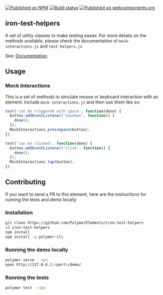 [![Published on NPM](https://img.shields.io/npm/v/@polymer/iron-test-helpers.svg)](https://www.npmjs.com/package/@polymer/iron-test-helpers)
[![Build status](https://travis-ci.org/PolymerElements/iron-test-helpers.svg?branch=master)](https://travis-ci.org/PolymerElements/iron-test-helpers)
[![Published on webcomponents.org](https://img.shields.io/badge/webcomponents.org-published-blue.svg)](https://webcomponents.org/element/@polymer/iron-test-helpers)

## iron-test-helpers

A set of utility classes to make testing easier. For more details on the methods
available, please check the documentation of `mock-interactions.js` and
`test-helpers.js`

See: [Documentation](https://www.webcomponents.org/element/@polymer/iron-test-helpers).

## Usage

### Mock Interactions

This is a set of methods to simulate mouse or keyboard interaction with an element. Include `mock-interactions.js` and then use them like so:

```javascript
test('can be triggered with space', function(done) {
  button.addEventListener('keydown', function() {
    done();
  });
  MockInteractions.pressSpace(button);
});

test('can be clicked', function(done) {
  button.addEventListener('click', function() {
    done();
  });
  MockInteractions.tap(button);
});
```

## Contributing
If you want to send a PR to this element, here are
the instructions for running the tests and demo locally:

### Installation
```sh
git clone https://github.com/PolymerElements/iron-test-helpers
cd iron-test-helpers
npm install
npm install -g polymer-cli
```

### Running the demo locally
```sh
polymer serve --npm
open http://127.0.0.1:<port>/demo/
```

### Running the tests
```sh
polymer test --npm
```